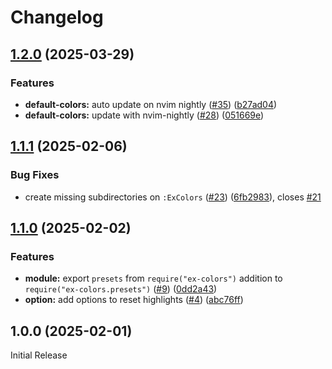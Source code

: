 # Changelog

## [1.2.0](https://github.com/aileot/ex-colors.nvim/compare/v1.1.1...v1.2.0) (2025-03-29)


### Features

* **default-colors:** auto update on nvim nightly ([#35](https://github.com/aileot/ex-colors.nvim/issues/35)) ([b27ad04](https://github.com/aileot/ex-colors.nvim/commit/b27ad040c4292059289c3b6dc8023d3e1ad25d6f))
* **default-colors:** update with nvim-nightly ([#28](https://github.com/aileot/ex-colors.nvim/issues/28)) ([051669e](https://github.com/aileot/ex-colors.nvim/commit/051669e97cbd39c752312269c4cb9ef86f9a831b))

## [1.1.1](https://github.com/aileot/ex-colors.nvim/compare/v1.1.0...v1.1.1) (2025-02-06)


### Bug Fixes

* create missing subdirectories on `:ExColors` ([#23](https://github.com/aileot/ex-colors.nvim/issues/23)) ([6fb2983](https://github.com/aileot/ex-colors.nvim/commit/6fb2983b35090d3098b8771e3fc1482b6752457a)), closes [#21](https://github.com/aileot/ex-colors.nvim/issues/21)

## [1.1.0](https://github.com/aileot/ex-colors.nvim/compare/v1.0.0...v1.1.0) (2025-02-02)


### Features

* **module:** export `presets` from `require("ex-colors")` addition to `require("ex-colors.presets")` ([#9](https://github.com/aileot/ex-colors.nvim/issues/9)) ([0dd2a43](https://github.com/aileot/ex-colors.nvim/commit/0dd2a43a067c28144f5a9ad1b2046264d3501657))
* **option:** add options to reset highlights ([#4](https://github.com/aileot/ex-colors.nvim/issues/4)) ([abc76ff](https://github.com/aileot/ex-colors.nvim/commit/abc76ffebd77893de7c4a86e14b3d170b22fa20e))

## 1.0.0 (2025-02-01)

Initial Release
